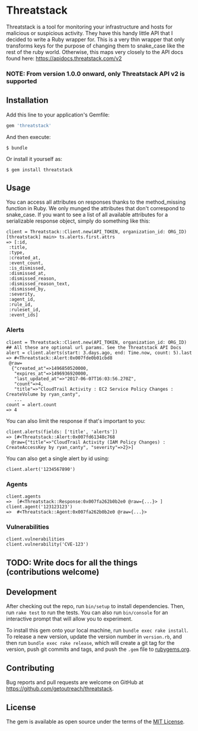 # Threatstack

Threatstack is a tool for monitoring your infrastructure and hosts for malicious or suspicious activity. They have this handy little API that I decided to write a Ruby wrapper for. This is a very thin wrapper that only transforms keys for the purpose of changing them to snake_case like the rest of the ruby world. Otherwise, this maps very closely to the API docs found here: https://apidocs.threatstack.com/v2

### NOTE: From version 1.0.0 onward, only Threatstack API v2 is supported

## Installation

Add this line to your application's Gemfile:

```ruby
gem 'threatstack'
```

And then execute:

    $ bundle

Or install it yourself as:

    $ gem install threatstack

## Usage

You can access all attributes on responses thanks to the method_missing function in Ruby. We only munged the attributes that don't correspond to snake_case. If you want to see a list of all available attributes for a serializable response object, simply do something like this:

```
client = Threatstack::Client.new(API_TOKEN, organization_id: ORG_ID)
[threatstack] main> ts.alerts.first.attrs
=> [:id,
 :title,
 :type,
 :created_at,
 :event_count,
 :is_dismissed,
 :dismissed_at,
 :dismissed_reason,
 :dismissed_reason_text,
 :dismissed_by,
 :severity,
 :agent_id,
 :rule_id,
 :ruleset_id,
 :event_ids]

 ```

### Alerts

```
client = Threatstack::Client.new(API_TOKEN, organization_id: ORG_ID)
## All these are optional url params. See the Threatstack API Docs
alert = client.alerts(start: 3.days.ago, end: Time.now, count: 5).last
=> #<Threatstack::Alert:0x007fde0b01cbd8
 @raw=
  {"created_at"=>1496850520000,
   "expires_at"=>1496936920000,
   "last_updated_at"=>"2017-06-07T16:03:56.270Z",
   "count"=>4,
   "title"=>"CloudTrail Activity : EC2 Service Policy Changes : CreateVolume by ryan_canty",
   ...
count = alert.count
=> 4
```

You can also limit the response if that's important to you:

```
client.alerts(fields: ['title', 'alerts'])
=> [#<Threatstack::Alert:0x007fd61348c768
  @raw={"title"=>"CloudTrail Activity (IAM Policy Changes) : CreateAccessKey by ryan_canty", "severity"=>2}>]
```

You can also get a single alert by id using:

```
client.alert('1234567890')
```

### Agents

```
client.agents
=>  [#<Threatstack::Response:0x007fa262b0b2e0 @raw={...}> ]
client.agent('123123123')
=>  #<Threatstack::Agent:0x007fa262b0b2e0 @raw={...}>
```

### Vulnerabilities

```
client.vulnerabilities
client.vulnerability('CVE-123')
```
## TODO: Write docs for all the things (contributions welcome)


## Development

After checking out the repo, run `bin/setup` to install dependencies. Then, run `rake test` to run the tests. You can also run `bin/console` for an interactive prompt that will allow you to experiment.

To install this gem onto your local machine, run `bundle exec rake install`. To release a new version, update the version number in `version.rb`, and then run `bundle exec rake release`, which will create a git tag for the version, push git commits and tags, and push the `.gem` file to [rubygems.org](https://rubygems.org).

## Contributing

Bug reports and pull requests are welcome on GitHub at https://github.com/getoutreach/threatstack.


## License

The gem is available as open source under the terms of the [MIT License](http://opensource.org/licenses/MIT).
